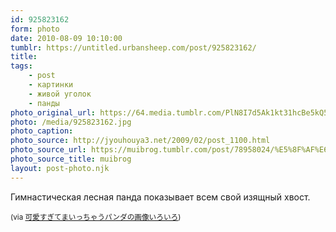 ```yaml
---
id: 925823162
form: photo
date: 2010-08-09 10:10:00
tumblr: https://untitled.urbansheep.com/post/925823162/
title:
tags:
    - post
    - картинки
    - живой уголок
    - панды
photo_original_url: https://64.media.tumblr.com/PlN8I7d5Ak1kt31hcBe5kQ5ko1_500.jpg
photo: /media/925823162.jpg
photo_caption: 
photo_source: http://jyouhouya3.net/2009/02/post_1100.html
photo_source_url: https://muibrog.tumblr.com/post/78958024/%E5%8F%AF%E6%84%9B%E3%81%99%E3%81%8E%E3%81%A6%E3%81%BE%E3%81%84%E3%81%A3%E3%81%A1%E3%82%83%E3%81%86%E3%83%91%E3%83%B3%E3%83%80%E3%81%AE%E7%94%BB%E5%83%8F%E3%81%84%E3%82%8D%E3%81%84%E3%82%8D
photo_source_title: muibrog
layout: post-photo.njk
---
```


<p>Гимнастическая лесная панда показывает всем свой изящный хвост.</p>

<p><small>(via <a href="http://jyouhouya3.net/2009/02/post_1100.html">可愛すぎてまいっちゃうパンダの画像いろいろ</a>)</small></p>
